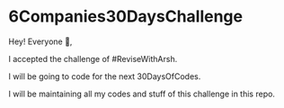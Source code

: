 # 6Companies30DaysChallenge

Hey! Everyone 👋,

I accepted the challenge of #ReviseWithArsh.

I will be going to code for the next 30DaysOfCodes.

I will be maintaining all my codes and stuff of this challenge in this repo.
